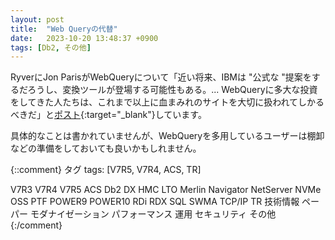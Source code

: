 ```yaml
---
layout: post
title:  "Web Queryの代替"
date:   2023-10-20 13:48:37 +0900
tags: [Db2, その他]
---
```

RyverにJon ParisがWebQueryについて「近い将来、IBMは "公式な "提案をするだろうし、変換ツールが登場する可能性もある。... WebQueryに多大な投資をしてきた人たちは、これまで以上に血まみれのサイトを大切に扱われてしかるべきだ」と[ポスト](https://ibmioss.ryver.com/index.html#posts/3430319){:target="_blank"}しています。

具体的なことは書かれていませんが、WebQueryを多用しているユーザーは棚卸などの準備をしておいても良いかもしれません。

{::comment}
タグ
tags: [V7R5, V7R4, ACS, TR]

V7R3
V7R4
V7R5
ACS
Db2
DX
HMC
LTO
Merlin
Navigator
NetServer
NVMe
OSS
PTF
POWER9
POWER10
RDi
RDX
SQL
SWMA
TCP/IP
TR
技術情報
ペーパー
モダナイゼーション
パフォーマンス
運用
セキュリティ
その他
{:/comment}
